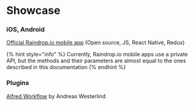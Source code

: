 # Showcase

### iOS, Android

[Official Raindrop.io mobile app](https://github.com/raindropio/mobile) \(Open source, JS, React Native, Redux\)

{% hint style="info" %}
Currently, Raindrop.io mobile apps use a private API, but the methods and their parameters are almost equal to the ones described in this documentation
{% endhint %}

### Plugins

[Alfred Workflow](https://www.packal.org/workflow/search-raindropio) by Andreas Westerlind

